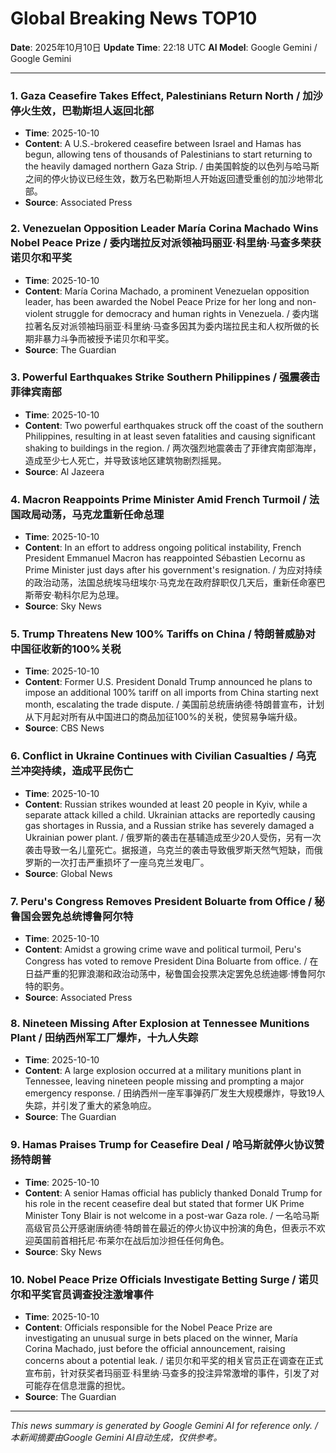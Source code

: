 # Global Breaking News TOP10

**Date**: 2025年10月10日
**Update Time**: 22:18 UTC
**AI Model**: Google Gemini / Google Gemini

---

### 1. **Gaza Ceasefire Takes Effect, Palestinians Return North** / **加沙停火生效，巴勒斯坦人返回北部**
- **Time**: 2025-10-10
- **Content**: A U.S.-brokered ceasefire between Israel and Hamas has begun, allowing tens of thousands of Palestinians to start returning to the heavily damaged northern Gaza Strip. / 由美国斡旋的以色列与哈马斯之间的停火协议已经生效，数万名巴勒斯坦人开始返回遭受重创的加沙地带北部。
- **Source**: Associated Press

### 2. **Venezuelan Opposition Leader María Corina Machado Wins Nobel Peace Prize** / **委内瑞拉反对派领袖玛丽亚·科里纳·马查多荣获诺贝尔和平奖**
- **Time**: 2025-10-10
- **Content**: María Corina Machado, a prominent Venezuelan opposition leader, has been awarded the Nobel Peace Prize for her long and non-violent struggle for democracy and human rights in Venezuela. / 委内瑞拉著名反对派领袖玛丽亚·科里纳·马查多因其为委内瑞拉民主和人权所做的长期非暴力斗争而被授予诺贝尔和平奖。
- **Source**: The Guardian

### 3. **Powerful Earthquakes Strike Southern Philippines** / **强震袭击菲律宾南部**
- **Time**: 2025-10-10
- **Content**: Two powerful earthquakes struck off the coast of the southern Philippines, resulting in at least seven fatalities and causing significant shaking to buildings in the region. / 两次强烈地震袭击了菲律宾南部海岸，造成至少七人死亡，并导致该地区建筑物剧烈摇晃。
- **Source**: Al Jazeera

### 4. **Macron Reappoints Prime Minister Amid French Turmoil** / **法国政局动荡，马克龙重新任命总理**
- **Time**: 2025-10-10
- **Content**: In an effort to address ongoing political instability, French President Emmanuel Macron has reappointed Sébastien Lecornu as Prime Minister just days after his government's resignation. / 为应对持续的政治动荡，法国总统埃马纽埃尔·马克龙在政府辞职仅几天后，重新任命塞巴斯蒂安·勒科尔尼为总理。
- **Source**: Sky News

### 5. **Trump Threatens New 100% Tariffs on China** / **特朗普威胁对中国征收新的100%关税**
- **Time**: 2025-10-10
- **Content**: Former U.S. President Donald Trump announced he plans to impose an additional 100% tariff on all imports from China starting next month, escalating the trade dispute. / 美国前总统唐纳德·特朗普宣布，计划从下月起对所有从中国进口的商品加征100%的关税，使贸易争端升级。
- **Source**: CBS News

### 6. **Conflict in Ukraine Continues with Civilian Casualties** / **乌克兰冲突持续，造成平民伤亡**
- **Time**: 2025-10-10
- **Content**: Russian strikes wounded at least 20 people in Kyiv, while a separate attack killed a child. Ukrainian attacks are reportedly causing gas shortages in Russia, and a Russian strike has severely damaged a Ukrainian power plant. / 俄罗斯的袭击在基辅造成至少20人受伤，另有一次袭击导致一名儿童死亡。据报道，乌克兰的袭击导致俄罗斯天然气短缺，而俄罗斯的一次打击严重损坏了一座乌克兰发电厂。
- **Source**: Global News

### 7. **Peru's Congress Removes President Boluarte from Office** / **秘鲁国会罢免总统博鲁阿尔特**
- **Time**: 2025-10-10
- **Content**: Amidst a growing crime wave and political turmoil, Peru's Congress has voted to remove President Dina Boluarte from office. / 在日益严重的犯罪浪潮和政治动荡中，秘鲁国会投票决定罢免总统迪娜·博鲁阿尔特的职务。
- **Source**: Associated Press

### 8. **Nineteen Missing After Explosion at Tennessee Munitions Plant** / **田纳西州军工厂爆炸，十九人失踪**
- **Time**: 2025-10-10
- **Content**: A large explosion occurred at a military munitions plant in Tennessee, leaving nineteen people missing and prompting a major emergency response. / 田纳西州一座军事弹药厂发生大规模爆炸，导致19人失踪，并引发了重大的紧急响应。
- **Source**: The Guardian

### 9. **Hamas Praises Trump for Ceasefire Deal** / **哈马斯就停火协议赞扬特朗普**
- **Time**: 2025-10-10
- **Content**: A senior Hamas official has publicly thanked Donald Trump for his role in the recent ceasefire deal but stated that former UK Prime Minister Tony Blair is not welcome in a post-war Gaza role. / 一名哈马斯高级官员公开感谢唐纳德·特朗普在最近的停火协议中扮演的角色，但表示不欢迎英国前首相托尼·布莱尔在战后加沙担任任何角色。
- **Source**: Sky News

### 10. **Nobel Peace Prize Officials Investigate Betting Surge** / **诺贝尔和平奖官员调查投注激增事件**
- **Time**: 2025-10-10
- **Content**: Officials responsible for the Nobel Peace Prize are investigating an unusual surge in bets placed on the winner, María Corina Machado, just before the official announcement, raising concerns about a potential leak. / 诺贝尔和平奖的相关官员正在调查在正式宣布前，针对获奖者玛丽亚·科里纳·马查多的投注异常激增的事件，引发了对可能存在信息泄露的担忧。
- **Source**: The Guardian

---

*This news summary is generated by Google Gemini AI for reference only. / 本新闻摘要由Google Gemini AI自动生成，仅供参考。*
